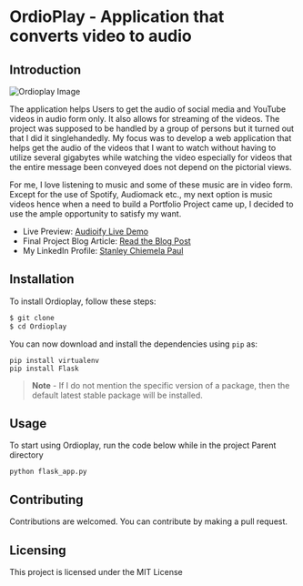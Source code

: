 # OrdioPlay - Application that converts video to audio

## Introduction
![Ordioplay Image](https://miro.medium.com/v2/resize:fit:640/format:webp/1*EtaqlNQMtgtclAOQx7My9w.png)

The application helps Users to get the audio of social media and YouTube videos in audio form only. It also allows for streaming of the videos. The project was supposed to be handled by a group of persons but it turned out that I did it singlehandedly. My focus was to develop a web application that helps get the audio of the videos that I want to watch without having to utilize several gigabytes while watching the video especially for videos that the entire message been conveyed does not depend on the pictorial views.

For me, I love listening to music and some of these music are in video form. Except for the use of Spotify, Audiomack etc., my next option is music videos hence when a need to build a Portfolio Project came up, I decided to use the ample opportunity to satisfy my want.

- Live Preview: [Audioify Live Demo](https://ordioplay.pythonanywhere.com/)
- Final Project Blog Article: [Read the Blog Post](https://medium.com/@stanleypaul313/social-media-video-to-audio-conversion-application-b8841982e1ed)
- My LinkedIn Profile: [Stanley Chiemela Paul](https://linkedin.com/in/stanleychiemelapaul)


##  Installation

To install Ordioplay, follow these steps:

```bash
$ git clone 
$ cd Ordioplay
```
You can now download and install the dependencies using `pip` as:
```
pip install virtualenv
pip install Flask
```
> **Note** - If I do not mention the specific version of a package, then the default latest stable package will be installed. 

## Usage

To start using Ordioplay, run the code below while in the project Parent directory
```
python flask_app.py
```
## Contributing
Contributions are welcomed. You can contribute by making a pull request.

## Licensing
This project is licensed under the MIT License








